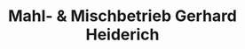 ---
title: "Mahl- & Mischbetrieb Gerhard Heiderich"
url: /breitenbach-am-herzberg/mahl-und-mischbetrieb-gerhard-heiderich/
shop: Landwirtschaftlich
---